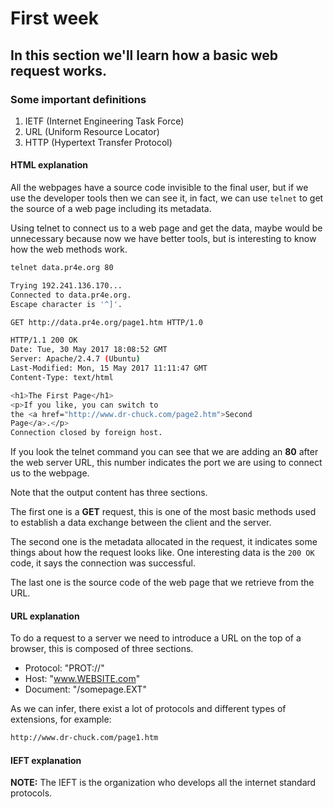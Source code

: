 # First week
## In this section we'll learn how a basic web request works.

### Some important definitions

1. IETF (Internet Engineering Task Force)
2. URL (Uniform Resource Locator)
3. HTTP (Hypertext Transfer Protocol)

#### HTML explanation

All the webpages have a source code invisible to the final user,
but if we use the developer tools then we can see it, 
in fact, we can use `telnet` to get the source of a web page
including its metadata.

Using telnet to connect us to a web page and get the data, maybe
would be unnecessary because now we have better tools,
but is interesting to know how the web methods work.

```bash
telnet data.pr4e.org 80

Trying 192.241.136.170...
Connected to data.pr4e.org.
Escape character is '^]'.

GET http://data.pr4e.org/page1.htm HTTP/1.0

HTTP/1.1 200 OK
Date: Tue, 30 May 2017 18:08:52 GMT
Server: Apache/2.4.7 (Ubuntu)
Last-Modified: Mon, 15 May 2017 11:11:47 GMT
Content-Type: text/html

<h1>The First Page</h1>
<p>If you like, you can switch to
the <a href="http://www.dr-chuck.com/page2.htm">Second
Page</a>.</p>
Connection closed by foreign host.
```

If you look the telnet command you can see that we are
adding an **80** after the web server URL, this number
indicates the port we are using to connect us to the webpage.

Note that the output content has three sections.
        
The first one is a **GET** request, this is one of
the most basic methods used to establish a data
exchange between the client and the server.

The second one is the metadata allocated in the request,
it indicates some things about how the request looks like.
One interesting data is the `200 OK` code,
it says the connection was successful.

The last one is the source code of the web page that
we retrieve from the URL.

#### URL explanation

To do a request to a server we need to introduce a URL
on the top of a browser, this is composed of three sections.

- Protocol: "PROT://"
- Host: "www.WEBSITE.com"
- Document: "/somepage.EXT"

As we can infer, there exist a lot of protocols and
different types of extensions, for example:  

```html
http://www.dr-chuck.com/page1.htm
```

#### IEFT explanation

**NOTE:** The IEFT is the organization who develops
all the internet standard protocols.
